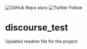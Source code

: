 ![GitHub Repo stars](https://img.shields.io/github/stars/abidiqbal3/discourse_test?style=for-the-badge) ![Twitter Follow](https://img.shields.io/twitter/follow/abid346?style=social)
# discourse_test
Updated readme file for the project
